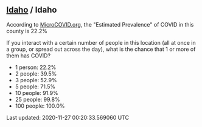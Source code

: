 
## [Idaho](/united-states/idaho) / Idaho

According to [MicroCOVID.org](http://microcovid.org),
the "Estimated Prevalence" of COVID in this county is 22.2%

If you interact with a certain number of people in this location
(all at once in a group, or spread out across the day), what is the chance that
1 or more of them has COVID?

- 1 person: 22.2%
- 2 people: 39.5%
- 3 people: 52.9%
- 5 people: 71.5%
- 10 people: 91.9%
- 25 people: 99.8%
- 100 people: 100.0%

Last updated: 2020-11-27 00:20:33.569060 UTC
